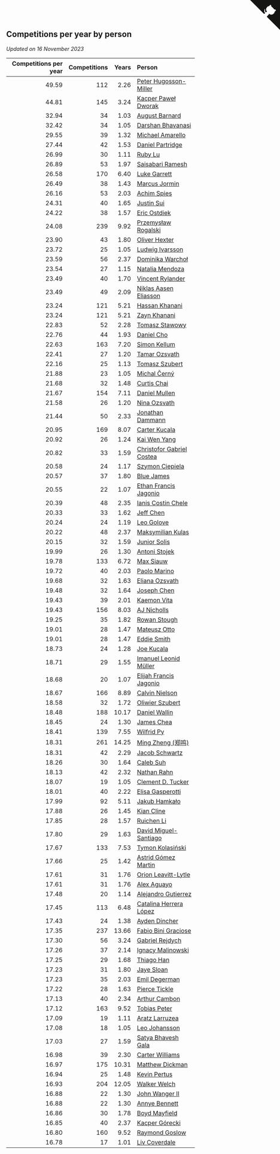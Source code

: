 ## Competitions per year by person

*Updated on 16 November 2023*

| Competitions per year | Competitions | Years | Person |
| ---: | ---: | ---: | :--- |
| 49.59 | 112 | 2.26 | [Peter Hugosson-Miller](https://www.worldcubeassociation.org/persons/2021HUGO01) |
| 44.81 | 145 | 3.24 | [Kacper Paweł Dworak](https://www.worldcubeassociation.org/persons/2020DWOR01) |
| 32.94 | 34 | 1.03 | [August Barnard](https://www.worldcubeassociation.org/persons/2022BARN21) |
| 32.42 | 34 | 1.05 | [Darshan Bhavanasi](https://www.worldcubeassociation.org/persons/2022BHAV01) |
| 29.55 | 39 | 1.32 | [Michael Amarello](https://www.worldcubeassociation.org/persons/2022AMAR09) |
| 27.44 | 42 | 1.53 | [Daniel Partridge](https://www.worldcubeassociation.org/persons/2022PART02) |
| 26.99 | 30 | 1.11 | [Ruby Lu](https://www.worldcubeassociation.org/persons/2022LURU01) |
| 26.89 | 53 | 1.97 | [Saisabari Ramesh](https://www.worldcubeassociation.org/persons/2021RAME01) |
| 26.58 | 170 | 6.40 | [Luke Garrett](https://www.worldcubeassociation.org/persons/2017GARR05) |
| 26.49 | 38 | 1.43 | [Marcus Jormin](https://www.worldcubeassociation.org/persons/2022JORM01) |
| 26.16 | 53 | 2.03 | [Achim Spies](https://www.worldcubeassociation.org/persons/2021SPIE01) |
| 24.31 | 40 | 1.65 | [Justin Sui](https://www.worldcubeassociation.org/persons/2022SUIJ01) |
| 24.22 | 38 | 1.57 | [Eric Ostdiek](https://www.worldcubeassociation.org/persons/2022OSTD01) |
| 24.08 | 239 | 9.92 | [Przemysław Rogalski](https://www.worldcubeassociation.org/persons/2013ROGA02) |
| 23.90 | 43 | 1.80 | [Oliver Hexter](https://www.worldcubeassociation.org/persons/2022HEXT01) |
| 23.72 | 25 | 1.05 | [Ludwig Ivarsson](https://www.worldcubeassociation.org/persons/2022IVAR01) |
| 23.59 | 56 | 2.37 | [Dominika Warchoł](https://www.worldcubeassociation.org/persons/2021WARC01) |
| 23.54 | 27 | 1.15 | [Natalia Mendoza](https://www.worldcubeassociation.org/persons/2022MEND24) |
| 23.49 | 40 | 1.70 | [Vincent Rylander](https://www.worldcubeassociation.org/persons/2022RYLA01) |
| 23.49 | 49 | 2.09 | [Niklas Aasen Eliasson](https://www.worldcubeassociation.org/persons/2021ELIA01) |
| 23.24 | 121 | 5.21 | [Hassan Khanani](https://www.worldcubeassociation.org/persons/2018KHAN26) |
| 23.24 | 121 | 5.21 | [Zayn Khanani](https://www.worldcubeassociation.org/persons/2018KHAN28) |
| 22.83 | 52 | 2.28 | [Tomasz Stawowy](https://www.worldcubeassociation.org/persons/2021STAW01) |
| 22.76 | 44 | 1.93 | [Daniel Cho](https://www.worldcubeassociation.org/persons/2021CHOD01) |
| 22.63 | 163 | 7.20 | [Simon Kellum](https://www.worldcubeassociation.org/persons/2016KELL12) |
| 22.41 | 27 | 1.20 | [Tamar Ozsvath](https://www.worldcubeassociation.org/persons/2022OZSV04) |
| 22.16 | 25 | 1.13 | [Tomasz Szubert](https://www.worldcubeassociation.org/persons/2022SZUB02) |
| 21.88 | 23 | 1.05 | [Michal Černý](https://www.worldcubeassociation.org/persons/2022CERN03) |
| 21.68 | 32 | 1.48 | [Curtis Chai](https://www.worldcubeassociation.org/persons/2022CHAI02) |
| 21.67 | 154 | 7.11 | [Daniel Mullen](https://www.worldcubeassociation.org/persons/2016MULL04) |
| 21.58 | 26 | 1.20 | [Nina Ozsvath](https://www.worldcubeassociation.org/persons/2022OZSV03) |
| 21.44 | 50 | 2.33 | [Jonathan Dammann](https://www.worldcubeassociation.org/persons/2021DAMM01) |
| 20.95 | 169 | 8.07 | [Carter Kucala](https://www.worldcubeassociation.org/persons/2015KUCA01) |
| 20.92 | 26 | 1.24 | [Kai Wen Yang](https://www.worldcubeassociation.org/persons/2022YANG19) |
| 20.82 | 33 | 1.59 | [Christofor Gabriel Costea](https://www.worldcubeassociation.org/persons/2022COST03) |
| 20.58 | 24 | 1.17 | [Szymon Ciepiela](https://www.worldcubeassociation.org/persons/2022CIEP01) |
| 20.57 | 37 | 1.80 | [Blue James](https://www.worldcubeassociation.org/persons/2022JAME01) |
| 20.55 | 22 | 1.07 | [Ethan Francis Jagonio](https://www.worldcubeassociation.org/persons/2022JAGO03) |
| 20.39 | 48 | 2.35 | [Ianis Costin Chele](https://www.worldcubeassociation.org/persons/2021CHEL01) |
| 20.33 | 33 | 1.62 | [Jeff Chen](https://www.worldcubeassociation.org/persons/2022CHEN19) |
| 20.24 | 24 | 1.19 | [Leo Golove](https://www.worldcubeassociation.org/persons/2022GOLO02) |
| 20.22 | 48 | 2.37 | [Maksymilian Kulas](https://www.worldcubeassociation.org/persons/2021KULA02) |
| 20.15 | 32 | 1.59 | [Junior Solis](https://www.worldcubeassociation.org/persons/2022SOLI03) |
| 19.99 | 26 | 1.30 | [Antoni Stojek](https://www.worldcubeassociation.org/persons/2022STOJ03) |
| 19.78 | 133 | 6.72 | [Max Siauw](https://www.worldcubeassociation.org/persons/2017SIAU02) |
| 19.72 | 40 | 2.03 | [Paolo Marino](https://www.worldcubeassociation.org/persons/2021MARI04) |
| 19.68 | 32 | 1.63 | [Eliana Ozsvath](https://www.worldcubeassociation.org/persons/2022OZSV01) |
| 19.48 | 32 | 1.64 | [Joseph Chen](https://www.worldcubeassociation.org/persons/2022CHEN16) |
| 19.43 | 39 | 2.01 | [Kaemon Vita](https://www.worldcubeassociation.org/persons/2021VITA01) |
| 19.43 | 156 | 8.03 | [AJ Nicholls](https://www.worldcubeassociation.org/persons/2015NICH04) |
| 19.25 | 35 | 1.82 | [Rowan Stough](https://www.worldcubeassociation.org/persons/2022STOU01) |
| 19.01 | 28 | 1.47 | [Mateusz Otto](https://www.worldcubeassociation.org/persons/2022OTTO01) |
| 19.01 | 28 | 1.47 | [Eddie Smith](https://www.worldcubeassociation.org/persons/2022SMIT20) |
| 18.73 | 24 | 1.28 | [Joe Kucala](https://www.worldcubeassociation.org/persons/2022KUCA01) |
| 18.71 | 29 | 1.55 | [Imanuel Leonid Müller](https://www.worldcubeassociation.org/persons/2022MULL02) |
| 18.68 | 20 | 1.07 | [Elijah Francis Jagonio](https://www.worldcubeassociation.org/persons/2022JAGO02) |
| 18.67 | 166 | 8.89 | [Calvin Nielson](https://www.worldcubeassociation.org/persons/2014NIEL03) |
| 18.58 | 32 | 1.72 | [Oliwier Szubert](https://www.worldcubeassociation.org/persons/2022SZUB01) |
| 18.48 | 188 | 10.17 | [Daniel Wallin](https://www.worldcubeassociation.org/persons/2013WALL03) |
| 18.45 | 24 | 1.30 | [James Chea](https://www.worldcubeassociation.org/persons/2022CHEA05) |
| 18.41 | 139 | 7.55 | [Wilfrid Py](https://www.worldcubeassociation.org/persons/2016PYWI01) |
| 18.31 | 261 | 14.25 | [Ming Zheng (郑鸣)](https://www.worldcubeassociation.org/persons/2009ZHEN11) |
| 18.31 | 42 | 2.29 | [Jacob Schwartz](https://www.worldcubeassociation.org/persons/2021SCHW01) |
| 18.26 | 30 | 1.64 | [Caleb Suh](https://www.worldcubeassociation.org/persons/2022SUHC01) |
| 18.13 | 42 | 2.32 | [Nathan Rahn](https://www.worldcubeassociation.org/persons/2021RAHN01) |
| 18.07 | 19 | 1.05 | [Clement D. Tucker](https://www.worldcubeassociation.org/persons/2022TUCK09) |
| 18.01 | 40 | 2.22 | [Elisa Gasperotti](https://www.worldcubeassociation.org/persons/2021GASP01) |
| 17.99 | 92 | 5.11 | [Jakub Hamkało](https://www.worldcubeassociation.org/persons/2018HAMK01) |
| 17.88 | 26 | 1.45 | [Kian Cline](https://www.worldcubeassociation.org/persons/2022CLIN01) |
| 17.85 | 28 | 1.57 | [Ruichen Li](https://www.worldcubeassociation.org/persons/2022LIRU02) |
| 17.80 | 29 | 1.63 | [David Miguel-Santiago](https://www.worldcubeassociation.org/persons/2022MIGU02) |
| 17.67 | 133 | 7.53 | [Tymon Kolasiński](https://www.worldcubeassociation.org/persons/2016KOLA02) |
| 17.66 | 25 | 1.42 | [Astrid Gómez Martin](https://www.worldcubeassociation.org/persons/2022MART26) |
| 17.61 | 31 | 1.76 | [Orion Leavitt-Lytle](https://www.worldcubeassociation.org/persons/2022LEAV01) |
| 17.61 | 31 | 1.76 | [Alex Aguayo](https://www.worldcubeassociation.org/persons/2022AGUA01) |
| 17.48 | 20 | 1.14 | [Alejandro Gutierrez](https://www.worldcubeassociation.org/persons/2022GUTI09) |
| 17.45 | 113 | 6.48 | [Catalina Herrera López](https://www.worldcubeassociation.org/persons/2017LOPE31) |
| 17.43 | 24 | 1.38 | [Ayden Dincher](https://www.worldcubeassociation.org/persons/2022DINC01) |
| 17.35 | 237 | 13.66 | [Fabio Bini Graciose](https://www.worldcubeassociation.org/persons/2010GRAC02) |
| 17.30 | 56 | 3.24 | [Gabriel Rejdych](https://www.worldcubeassociation.org/persons/2020REJD01) |
| 17.26 | 37 | 2.14 | [Ignacy Malinowski](https://www.worldcubeassociation.org/persons/2021MALI02) |
| 17.25 | 29 | 1.68 | [Thiago Han](https://www.worldcubeassociation.org/persons/2022HANT01) |
| 17.23 | 31 | 1.80 | [Jaye Sloan](https://www.worldcubeassociation.org/persons/2022SLOA01) |
| 17.23 | 35 | 2.03 | [Emil Degerman](https://www.worldcubeassociation.org/persons/2021DEGE01) |
| 17.22 | 28 | 1.63 | [Pierce Tickle](https://www.worldcubeassociation.org/persons/2022TICK01) |
| 17.13 | 40 | 2.34 | [Arthur Cambon](https://www.worldcubeassociation.org/persons/2021CAMB01) |
| 17.12 | 163 | 9.52 | [Tobias Peter](https://www.worldcubeassociation.org/persons/2014PETE03) |
| 17.09 | 19 | 1.11 | [Aratz Larruzea](https://www.worldcubeassociation.org/persons/2022LARR02) |
| 17.08 | 18 | 1.05 | [Leo Johansson](https://www.worldcubeassociation.org/persons/2022JOHA08) |
| 17.03 | 27 | 1.59 | [Satya Bhavesh Gala](https://www.worldcubeassociation.org/persons/2022GALA03) |
| 16.98 | 39 | 2.30 | [Carter Williams](https://www.worldcubeassociation.org/persons/2021WILL06) |
| 16.97 | 175 | 10.31 | [Matthew Dickman](https://www.worldcubeassociation.org/persons/2013DICK01) |
| 16.94 | 25 | 1.48 | [Kevin Pertus](https://www.worldcubeassociation.org/persons/2022PERT01) |
| 16.93 | 204 | 12.05 | [Walker Welch](https://www.worldcubeassociation.org/persons/2011WELC01) |
| 16.88 | 22 | 1.30 | [John Wanger II](https://www.worldcubeassociation.org/persons/2022WANG39) |
| 16.88 | 22 | 1.30 | [Annye Bennett](https://www.worldcubeassociation.org/persons/2022BENN11) |
| 16.86 | 30 | 1.78 | [Boyd Mayfield](https://www.worldcubeassociation.org/persons/2022MAYF01) |
| 16.85 | 40 | 2.37 | [Kacper Górecki](https://www.worldcubeassociation.org/persons/2021GORE01) |
| 16.80 | 160 | 9.52 | [Raymond Goslow](https://www.worldcubeassociation.org/persons/2014GOSL01) |
| 16.78 | 17 | 1.01 | [Liv Coverdale](https://www.worldcubeassociation.org/persons/2022COVE02) |


<a href="https://github.com/jonatanklosko/wca_statistics" class="github-corner" aria-label="View source on Github"><svg width="80" height="80" viewBox="0 0 250 250" style="fill:#151513; color:#fff; position: absolute; top: 0; border: 0; right: 0;" aria-hidden="true"><path d="M0,0 L115,115 L130,115 L142,142 L250,250 L250,0 Z"></path><path d="M128.3,109.0 C113.8,99.7 119.0,89.6 119.0,89.6 C122.0,82.7 120.5,78.6 120.5,78.6 C119.2,72.0 123.4,76.3 123.4,76.3 C127.3,80.9 125.5,87.3 125.5,87.3 C122.9,97.6 130.6,101.9 134.4,103.2" fill="currentColor" style="transform-origin: 130px 106px;" class="octo-arm"></path><path d="M115.0,115.0 C114.9,115.1 118.7,116.5 119.8,115.4 L133.7,101.6 C136.9,99.2 139.9,98.4 142.2,98.6 C133.8,88.0 127.5,74.4 143.8,58.0 C148.5,53.4 154.0,51.2 159.7,51.0 C160.3,49.4 163.2,43.6 171.4,40.1 C171.4,40.1 176.1,42.5 178.8,56.2 C183.1,58.6 187.2,61.8 190.9,65.4 C194.5,69.0 197.7,73.2 200.1,77.6 C213.8,80.2 216.3,84.9 216.3,84.9 C212.7,93.1 206.9,96.0 205.4,96.6 C205.1,102.4 203.0,107.8 198.3,112.5 C181.9,128.9 168.3,122.5 157.7,114.1 C157.9,116.9 156.7,120.9 152.7,124.9 L141.0,136.5 C139.8,137.7 141.6,141.9 141.8,141.8 Z" fill="currentColor" class="octo-body"></path></svg></a><style>.github-corner:hover .octo-arm{animation:octocat-wave 560ms ease-in-out}@keyframes octocat-wave{0%,100%{transform:rotate(0)}20%,60%{transform:rotate(-25deg)}40%,80%{transform:rotate(10deg)}}@media (max-width:500px){.github-corner:hover .octo-arm{animation:none}.github-corner .octo-arm{animation:octocat-wave 560ms ease-in-out}}</style>
